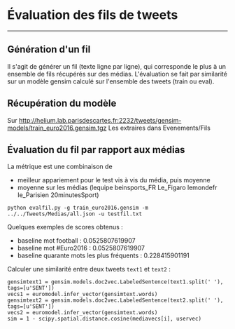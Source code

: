 # Évaluation des fils de tweets
------------------------------------------

## Génération d'un fil

Il s'agit de générer un fil (texte ligne par ligne), qui corresponde le plus à un ensemble de fils récupérés sur des médias. L'évaluation se fait par similarité sur un modèle gensim calculé sur l'ensemble des tweets (train ou eval).


## Récupération du modèle

Sur http://helium.lab.parisdescartes.fr:2232/tweets/gensim-models/train_euro2016.gensim.tgz
Les extraires dans Evenements/Fils

## Évaluation du fil par rapport aux médias

La métrique est une combinaison de

- meilleur appariement pour le test vis à vis du média, puis moyenne
- moyenne sur les médias (lequipe beinsports_FR Le_Figaro lemondefr le_Parisien 20minutesSport)

```
python evalfil.py -g train_euro2016.gensim -m ../../Tweets/Medias/all.json -u testfil.txt
```

Quelques exemples de scores obtenus :

- baseline mot football : 0.0525807619907
- baseline mot #Euro2016 : 0.0525807619907
- baseline quarante mots les plus fréquents : 0.228415901191

Calculer une similarité entre deux tweets `text1` et `text2` :

```
gensimtext1 = gensim.models.doc2vec.LabeledSentence(text1.split(' '), tags=[u'SENT'])
vecs1 = euromodel.infer_vector(gensimtext.words)
gensimtext2 = gensim.models.doc2vec.LabeledSentence(text2.split(' '), tags=[u'SENT'])
vecs2 = euromodel.infer_vector(gensimtext.words)
sim = 1 - scipy.spatial.distance.cosine(mediavecs[i], uservec)
````